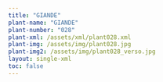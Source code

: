 ```yaml
---
title: "GIANDE"
plant-name: "GIANDE"
plant-number: "028"
plant-xml: /assets/xml/plant028.xml
plant-img: /assets/img/plant028.jpg
plant-img2: /assets/img/plant028_verso.jpg
layout: single-xml
toc: false
---
```

